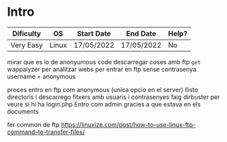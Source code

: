 # Intro
| Dificulty | OS | Start Date | End Date | Help? |
|---|---|---|---|---|
| Very Easy | Linux | 17/05/2022 | 17/05/2022 | No |


mirar que es lo de anonyumous code
descarregar coses amb ftp `get`
wappalyzer per analitzar webs
per entrar en ftp sense contrasenya username = anonymous


proces
entro en ftp com anonymous (unica opcio en el server)
llisto directoris i descarrego fitxers amb usuaris i contrasenyes
faig dirbuster per veure si hi ha login.php
Entro com admin gracies a que estava en els documents



fer common de ftp
https://linuxize.com/post/how-to-use-linux-ftp-command-to-transfer-files/